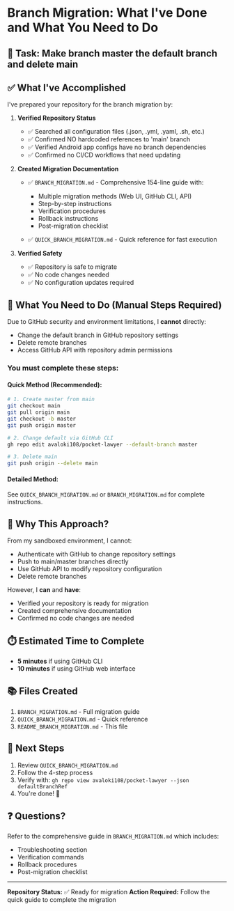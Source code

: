 # Branch Migration: What I've Done and What You Need to Do

## 📝 Task: Make branch master the default branch and delete main

## ✅ What I've Accomplished

I've prepared your repository for the branch migration by:

1. **Verified Repository Status**
   - ✅ Searched all configuration files (.json, .yml, .yaml, .sh, etc.)
   - ✅ Confirmed NO hardcoded references to 'main' branch
   - ✅ Verified Android app configs have no branch dependencies
   - ✅ Confirmed no CI/CD workflows that need updating

2. **Created Migration Documentation**
   - ✅ `BRANCH_MIGRATION.md` - Comprehensive 154-line guide with:
     - Multiple migration methods (Web UI, GitHub CLI, API)
     - Step-by-step instructions
     - Verification procedures
     - Rollback instructions
     - Post-migration checklist
   
   - ✅ `QUICK_BRANCH_MIGRATION.md` - Quick reference for fast execution

3. **Verified Safety**
   - ✅ Repository is safe to migrate
   - ✅ No code changes needed
   - ✅ No configuration updates required

## 🚧 What You Need to Do (Manual Steps Required)

Due to GitHub security and environment limitations, I **cannot** directly:
- Change the default branch in GitHub repository settings
- Delete remote branches
- Access GitHub API with repository admin permissions

### You must complete these steps:

#### Quick Method (Recommended):
```bash
# 1. Create master from main
git checkout main
git pull origin main
git checkout -b master
git push origin master

# 2. Change default via GitHub CLI
gh repo edit avaloki108/pocket-lawyer --default-branch master

# 3. Delete main
git push origin --delete main
```

#### Detailed Method:
See `QUICK_BRANCH_MIGRATION.md` or `BRANCH_MIGRATION.md` for complete instructions.

## 🎯 Why This Approach?

From my sandboxed environment, I cannot:
- Authenticate with GitHub to change repository settings
- Push to main/master branches directly
- Use GitHub API to modify repository configuration
- Delete remote branches

However, I **can** and **have**:
- Verified your repository is ready for migration
- Created comprehensive documentation
- Confirmed no code changes are needed

## ⏱️ Estimated Time to Complete

- **5 minutes** if using GitHub CLI
- **10 minutes** if using GitHub web interface

## 📚 Files Created

1. `BRANCH_MIGRATION.md` - Full migration guide
2. `QUICK_BRANCH_MIGRATION.md` - Quick reference
3. `README_BRANCH_MIGRATION.md` - This file

## 🔗 Next Steps

1. Review `QUICK_BRANCH_MIGRATION.md`
2. Follow the 4-step process
3. Verify with: `gh repo view avaloki108/pocket-lawyer --json defaultBranchRef`
4. You're done! 🎉

## ❓ Questions?

Refer to the comprehensive guide in `BRANCH_MIGRATION.md` which includes:
- Troubleshooting section
- Verification commands
- Rollback procedures
- Post-migration checklist

---

**Repository Status:** ✅ Ready for migration
**Action Required:** Follow the quick guide to complete the migration
